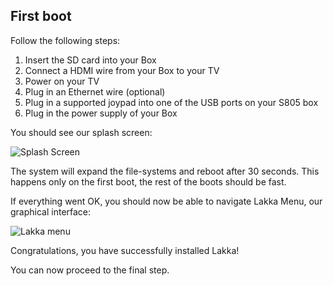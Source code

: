 ## First boot

Follow the following steps:

1.  Insert the SD card into your Box
2.  Connect a HDMI wire from your Box to your TV
3.  Power on your TV
4.  Plug in an Ethernet wire (optional)
5.  Plug in a supported joypad into one of the USB ports on your S805 box
6.  Plug in the power supply of your Box

You should see our splash screen:

![Splash Screen](/images/splash.png)

The system will expand the file-systems and reboot after 30 seconds. This happens only on the first boot, the rest of the boots should be fast.

If everything went OK, you should now be able to navigate Lakka Menu, our graphical interface:

![Lakka menu](/images/lakkamenu.png)

Congratulations, you have successfully installed Lakka!

You can now proceed to the final step.
